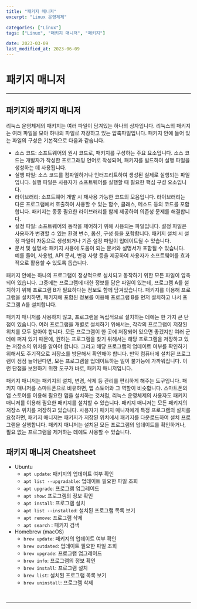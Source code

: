 ```yaml
---
title: "패키지 매니저"
excerpt: "Linux 운영체제"

categories: ["Linux"]
tags: ["Linux", "패키지 매니저", "패키지"]

date: 2023-03-09
last_modified_at: 2023-06-09
---
```


# 패키지 매니저

---

## 패키지와 패키지 매니저

 리눅스 운영체제의 패키지는 여러 파일이 담겨있는 하나의 상자입니다. 리눅스의 패키지는 여러 파일을 모아 하나의 파일로 저장하고 있는 압축파일입니다. 패키지 안에 들어 있는 파일의 구성은 기본적으로 다음과 같습니다.

- 소스 코드: 소프트웨어의 원시 코드로, 패키지를 구성하는 주요 요소입니다. 소스 코드는 개발자가 작성한 프로그래밍 언어로 작성되며, 패키지를 빌드하여 실행 파일을 생성하는 데 사용됩니다.
- 실행 파일: 소스 코드를 컴파일하거나 인터프리트하여 생성된 실제로 실행되는 파일입니다. 실행 파일은 사용자가 소프트웨어를 실행할 때 필요한 핵심 구성 요소입니다.
- 라이브러리: 소프트웨어 개발 시 재사용 가능한 코드의 모음입니다. 라이브러리는 다른 프로그램에서 호출하여 사용할 수 있는 함수, 클래스, 메소드 등의 코드를 포함합니다. 패키지는 종종 필요한 라이브러리를 함께 제공하여 의존성 문제를 해결합니다.
- 설정 파일: 소프트웨어의 동작을 제어하기 위해 사용되는 파일입니다. 설정 파일은 사용자가 변경할 수 있는 환경 변수, 옵션, 구성 등을 포함합니다. 패키지 설치 시 설정 파일이 자동으로 생성되거나 기존 설정 파일이 업데이트될 수 있습니다.
- 문서 및 설명서: 패키지 사용에 도움이 되는 문서와 설명서가 포함될 수 있습니다. 예를 들어, 사용법, API 문서, 변경 사항 등을 제공하여 사용자가 소프트웨어를 효과적으로 활용할 수 있도록 돕습니다.

 패키지 안에는 하나의 프로그램이 정상적으로 설치되고 동작하기 위한 모든 파일이 압축되어 있습니다. 그중에는 프로그램에 대한 정보를 담은 파일이 있는데, 프로그램 A를 설치하기 위해 프로그램 B가 필요하다는 정보도 함께 담겨있습니다. 패키지를 이용해 프로그램을 설치하면, 패키지에 포함된 정보를 이용해 프로그램 B를 먼저 설치하고 나서 프로그램 A를 설치합니다.

패키지 매니저를 사용하지 않고, 프로그램을 독립적으로 설치하는 데에는 한 가지 큰 단점이 있습니다. 여러 프로그램을 개별로 설치하기 위해서는, 각각의 프로그램이 저장된 위치를 모두 알아야 합니다. 모든 프로그램이 한 곳에 저장되어 있으면 좋겠지만 여러 군데에 퍼져 있기 때문에, 원하는 프로그램을 찾기 위해서는 해당 프로그램을 저장하고 있는 저장소의 위치를 알아야 합니다. 그리고 해당 프로그램의 업데이트 여부를 확인하기 위해서도 주기적으로 저장소를 방문해서 확인해야 합니다. 만약 컴퓨터에 설치된 프로그램이 점점 늘어난다면, 모든 프로그램을 업데이트하는 일이 불가능에 가까워집니다. 이런 단점을 보완하기 위한 도구가 바로, 패키지 매니저입니다.

패키지 매니저는 패키지의 설치, 변경, 삭제 등 관리를 편리하게 해주는 도구입니다. 패키지 매니저를 스마트폰으로 비유하면, 앱 스토어와 그 역할이 비슷합니다. 스마트폰의 앱 스토어를 이용해 필요한 앱을 설치하는 것처럼, 리눅스 운영체제의 사용자도 패키지 매니저를 이용해 필요한 패키지를 설치할 수 있습니다. 패키지 매니저는 모든 패키지의 저장소 위치를 저장하고 있습니다. 사용자가 패키지 매니저에게 특정 프로그램의 설치를 요청하면, 패키지 매니저는 패키지가 저장된 위치에서 패키지를 다운로드하여 설치 프로그램을 실행합니다. 패키지 매니저는 설치된 모든 프로그램의 업데이트를 확인하거나, 필요 없는 프로그램을 제거하는 데에도 사용할 수 있습니다.

## 패키지 매니저 Cheatsheet

- Ubuntu
  - `apt update`: 패키지의 업데이트 여부 확인
  - `apt list --upgradable`: 업데이트 필요한 파일 조회
  - `apt upgrade`: 프로그램 업그레이드
  - `apt show`: 프로그램의 정보 확인
  - `apt install`: 프로그램 설치
  - `apt list --installed`: 설치된 프로그램 목록 보기
  - `apt remove`: 프로그램 삭제
  - `apt search` : 패키지 검색
- Homebrew (macOS)
  - `brew update`: 패키지의 업데이트 여부 확인
  - `brew outdated`: 업데이트 필요한 파일 조회
  - `brew upgrade`: 프로그램 업그레이드
  - `brew info`: 프로그램의 정보 확인
  - `brew install`: 프로그램 설치
  - `brew list`: 설치된 프로그램 목록 보기
  - `brew uninstall`: 프로그램 삭제

<br>

---

<br>